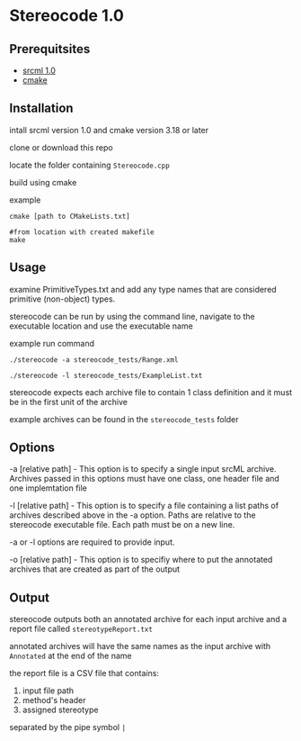 # Stereocode 1.0

## Prerequitsites
- [srcml 1.0](https://www.srcml.org/)
- [cmake](https://cmake.org/)


## Installation
intall srcml version 1.0 and cmake version 3.18 or later

clone or download this repo

locate the folder containing `Stereocode.cpp` 

build using cmake

example 
```
cmake [path to CMakeLists.txt]

#from location with created makefile
make
```

## Usage

examine PrimitiveTypes.txt and add any type names that are considered primitive (non-object) types.

stereocode can be run by using the command line, navigate to the executable location and use the executable name

example run command
```
./stereocode -a stereocode_tests/Range.xml
```
```
./stereocode -l stereocode_tests/ExampleList.txt
```

stereocode expects each archive file to contain 1 class definition and it must be in the first unit of the archive

example archives can be found in the `stereocode_tests` folder


## Options

-a \[relative path] - This option is to specify a single input srcML archive. Archives passed in this options must have one class, one header file and one implemtation file

-l \[relative path] - This option is to specify a file containing a list paths of archives described above in the -a option. Paths are relative to the stereocode executable file. Each path must be on a new line.

 -a or -l options are required to provide input.

-o \[relative path] - This option is to specifiy where to put the annotated archives that are created as part of the output



## Output

stereocode outputs both an annotated archive for each input archive and a report file called `stereotypeReport.txt`

annotated archives will have the same names as the input archive with `Annotated` at the end of the name

the report file is a CSV file that contains:

1. input file path
2. method's header
3. assigned stereotype

separated by the pipe symbol `|`
